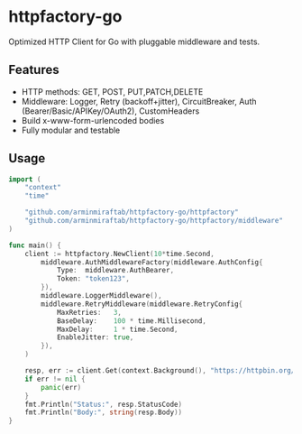# httpfactory-go

Optimized HTTP Client for Go with pluggable middleware and tests.

## Features

- HTTP methods: GET, POST, PUT,PATCH,DELETE
- Middleware: Logger, Retry (backoff+jitter), CircuitBreaker, Auth (Bearer/Basic/APIKey/OAuth2), CustomHeaders
- Build x-www-form-urlencoded bodies
- Fully modular and testable

## Usage

```go
import (
    "context"
    "time"

    "github.com/arminmiraftab/httpfactory-go/httpfactory"
    "github.com/arminmiraftab/httpfactory-go/httpfactory/middleware"
)

func main() {
    client := httpfactory.NewClient(10*time.Second,
        middleware.AuthMiddlewareFactory(middleware.AuthConfig{
            Type:  middleware.AuthBearer,
            Token: "token123",
        }),
        middleware.LoggerMiddleware(),
        middleware.RetryMiddleware(middleware.RetryConfig{
            MaxRetries:   3,
            BaseDelay:    100 * time.Millisecond,
            MaxDelay:     1 * time.Second,
            EnableJitter: true,
        }),
    )

    resp, err := client.Get(context.Background(), "https://httpbin.org/get", nil)
    if err != nil {
        panic(err)
    }
    fmt.Println("Status:", resp.StatusCode)
    fmt.Println("Body:", string(resp.Body))
}
```
